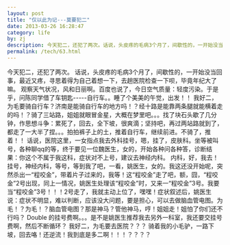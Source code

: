 ```yaml
---
layout: post
title: "仅以此为记---莫要犯二"
date: 2013-03-26 16:28:47
category: life
by: zj
description: 今天犯二，还犯了两次。话说，头皮疼的毛病3个月了，间歇性的，一开始没当回事，最近又疼，寻思着得为自己着想一下，去趟医院检查一下呗，毕竟年纪大了嘛。观察天气状况，风和日丽啊。百度也
permalink: /tech/63.html
---
```

今天犯二，还犯了两次。 话说，头皮疼的毛病3个月了，间歇性的，一开始没当回事，最近又疼，寻思着得为自己着想一下，去趟医院检查一下呗，毕竟年纪大了嘛。 观察天气状况，风和日丽啊。百度也说了，今日空气质量：轻度污染。于是乎，问陈同学借了车钥匙-----自行车。。睡了个美美的午觉，出发！！ 我好二，为毛要骑自行车？济南是能骑自行车的地方吗！？经十路是能靠两条腿就能横着走的吗！？骑了三站路，姐姐就眼冒金星，大概在梦里吧。。。找了块石头歇了几分钟，作思想斗争：累死了，回去，全下坡，很爽滴；坚持吧，再过两站路就到了，都走了一大半了捏。。。拍拍裤子上的土，推着自行车，继续前进。不骑了，推着！！ 话说，医院这里，一女指点我去外科挂号，嗯，挂了，皮肤科。坐等被叫号，各种聊qq的等，终于要见一位魏医生，女的，开始各种问各种答，诊断结果：你这个不属于我这科，症状对不上号，建议去神经内科。 内科，好，我去！挂号，神经内科，等号，等到我了吧，一看，姚医生，女的。我这还没开始呢，突然杀出一“程咬金”，带着片子过来的，我等！这“程咬金”走了吧，额，囧，“程咬金”2号出现，同上一情况，姚医生处理该“程咬金”时，又来一“程咬金”3号。我要当“程咬金”3号！！！2号走了，我就主动上位了，嘿嘿！症状叙述后，姚医生说：症状不明显，难以判断，应该没大问题，要是担心，可以去做脑血管电图。为毛！？为毛！？脑血管电图？那是神马？管他神马，哼！姐姐走！姐怕了你们还不行吗？ Double 的挂号费啊。。。是不是姚医生推荐我去另外一科室，我还要交挂号费啊，然后不断循环？ 我好二，为毛要去医院？？？ 骑着我的小毛驴，一路下坡，回去咯！还逆流！我到底是多二啊！！！？？？？
